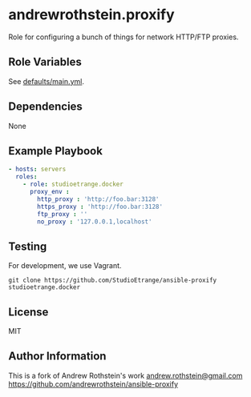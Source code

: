 andrewrothstein.proxify
=========

Role for configuring a bunch of things for network HTTP/FTP proxies.

Role Variables
--------------

See [defaults/main.yml](defaults/main.yml).


Dependencies
------------

None


Example Playbook
----------------

```yml
- hosts: servers
  roles:
    - role: studioetrange.docker
      proxy_env :
        http_proxy : 'http://foo.bar:3128'
        https_proxy : 'http://foo.bar:3128'
        ftp_proxy : ''
        no_proxy : '127.0.0.1,localhost'
```


Testing
-------
For development, we use Vagrant.

```
git clone https://github.com/StudioEtrange/ansible-proxify studioetrange.docker
```


License
-------

MIT

Author Information
------------------

This is a fork of Andrew Rothstein's work <andrew.rothstein@gmail.com> https://github.com/andrewrothstein/ansible-proxify
